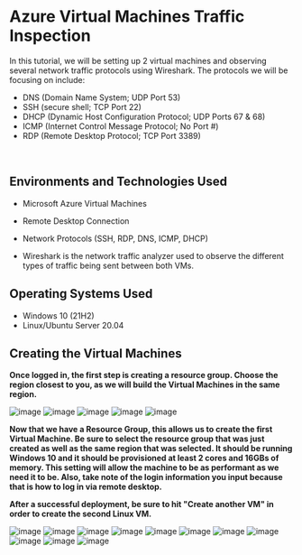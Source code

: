 # Azure Virtual Machines Traffic Inspection

In this tutorial, we will be setting up 2 virtual machines and observing several network traffic protocols using Wireshark.
The protocols we will be focusing on include:
- DNS (Domain Name System; UDP Port 53)
- SSH (secure shell; TCP Port 22)
- DHCP (Dynamic Host Configuration Protocol; UDP Ports 67 & 68)
- ICMP (Internet Control Message Protocol; No Port #)
- RDP (Remote Desktop Protocol; TCP Port 3389)
<br />
<h2>Environments and Technologies Used</h2>

- Microsoft Azure Virtual Machines

- Remote Desktop Connection

- Network Protocols (SSH, RDP, DNS, ICMP, DHCP)

- Wireshark is the network traffic analyzer used to observe the different types of traffic being sent between both VMs.

<h2>Operating Systems Used </h2>

- Windows 10 (21H2)
- Linux/Ubuntu Server 20.04 

<h2>Creating the Virtual Machines</h2>

<b>Once logged in, the first step is creating a resource group. Choose the region closest to you, as we will build the Virtual Machines in the same region.</b>

![image](https://github.com/MichaelCruzCC/Azure-Networks-And-Protocols/assets/138819301/17b50e6d-5e33-4b2a-9616-079195770ffe)
![image](https://github.com/MichaelCruzCC/Azure-Networks-And-Protocols/assets/138819301/e04d31f1-58e9-4c85-841b-3e1bb9d8decb)
![image](https://github.com/MichaelCruzCC/Azure-Networks-And-Protocols/assets/138819301/5aecdc1d-ec6e-4cb1-be32-1dc54cceb971)
![image](https://github.com/MichaelCruzCC/Azure-Networks-And-Protocols/assets/138819301/63238a54-1fe4-4fdf-8e25-bc2f2174359d)
![image](https://github.com/MichaelCruzCC/Azure-Networks-And-Protocols/assets/138819301/1cc9afb5-ac13-4392-9afd-01fdf86843c5)

<b>Now that we have a Resource Group, this allows us to create the first Virtual Machine. Be sure to select the resource group that was just created as well as the same region that was selected. It should be running Windows 10 and it should be provisioned at least 2 cores and 16GBs of memory. This setting will allow the machine to be as performant as we need it to be. Also, take note of the login information you input because that is how to log in via remote desktop. 

After a successful deployment, be sure to hit "Create another VM" in order to create the second Linux VM. </b>

![image](https://github.com/MichaelCruzCC/Azure-Networks-And-Protocols/assets/138819301/523e0541-1473-411e-b8a8-4f6e656d8cca)
![image](https://github.com/MichaelCruzCC/Azure-Networks-And-Protocols/assets/138819301/f482ec5a-d920-4e44-b3d7-18ef795ef55a)
![image](https://github.com/MichaelCruzCC/Azure-Networks-And-Protocols/assets/138819301/f0670863-8911-478e-8892-0b6c06d8749b)
![image](https://github.com/MichaelCruzCC/Azure-Networks-And-Protocols/assets/138819301/e4e16513-ecde-4e07-8e66-d5b49379475b)
![image](https://github.com/MichaelCruzCC/Azure-Networks-And-Protocols/assets/138819301/d6286daa-0b57-4445-9828-df586090dafd)
![image](https://github.com/MichaelCruzCC/Azure-Networks-And-Protocols/assets/138819301/36e813f3-4218-4f27-b277-b0cb5ebd96c3)
![image](https://github.com/MichaelCruzCC/Azure-Networks-And-Protocols/assets/138819301/d4688cb9-cffb-4bd6-b379-2d8d1e5edc9e)
![image](https://github.com/MichaelCruzCC/Azure-Networks-And-Protocols/assets/138819301/2d4f2871-132a-47eb-a4c9-5a0e8b1cebbc)
![image](https://github.com/MichaelCruzCC/Azure-Networks-And-Protocols/assets/138819301/41cadc77-1a16-49e3-adc2-fdee9bd279e1)
![image](https://github.com/MichaelCruzCC/Azure-Networks-And-Protocols/assets/138819301/66d3a9d0-5e70-4c81-91ae-5fc51843bf1b)
![image](https://github.com/MichaelCruzCC/Azure-Networks-And-Protocols/assets/138819301/fced4369-c12a-4d59-a14b-e705ed492558)



